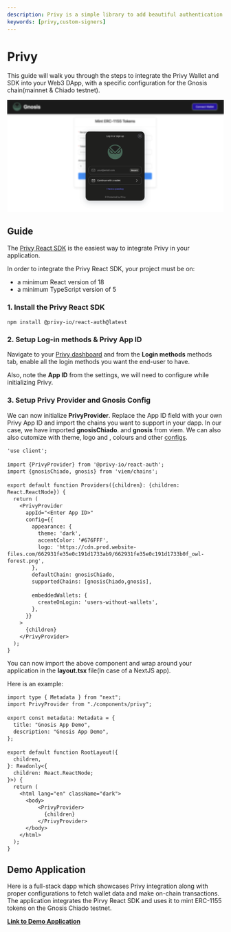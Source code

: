 ```yaml
---
description: Privy is a simple library to add beautiful authentication flows and powerful embedded wallets to your app.
keywords: [privy,custom-signers]
---
```


# Privy

This guide will walk you through the steps to integrate the Privy Wallet and SDK into your Web3 DApp, with a specific configuration for the Gnosis chain(mainnet & Chiado testnet).

![Privy Image](../../../static/img/signers/privy.png)

## Guide

The [Privy React SDK](https://www.npmjs.com/package/@privy-io/react-auth) is the easiest way to integrate Privy in your
application.

In order to integrate the Privy React SDK, your project must be on:

- a minimum React version of 18
- a minimum TypeScript version of 5

### 1. Install the Privy React SDK

```shell
npm install @privy-io/react-auth@latest
```

### 2. Setup Log-in methods & Privy App ID

Navigate to your [Privy dashboard](https://dashboard.privy.io/apps) and from the **Login methods** methods tab, enable all the login methods you want the end-user to have.

Also, note the **App ID** from the settings, we will need to configure while initializing Privy.

### 3. Setup Privy Provider and Gnosis Config

We can now initialize **PrivyProvider**. Replace the App ID field with your own Privy App ID and import the chains you want to support in your dapp. In our case, we have imported **gnosisChiado**. and **gnosis** from viem. We can also also cutomize with theme, logo and , colours and other [configs](https://docs.privy.io/guide/react/configuration/appearance#app-name).

```shell
'use client';

import {PrivyProvider} from '@privy-io/react-auth';
import {gnosisChiado, gnosis} from 'viem/chains';

export default function Providers({children}: {children: React.ReactNode}) {
  return (
    <PrivyProvider
      appId="<Enter App ID>"
      config={{
        appearance: {
          theme: 'dark',
          accentColor: '#676FFF',
          logo: 'https://cdn.prod.website-files.com/662931fe35e0c191d1733ab9/662931fe35e0c191d1733b0f_owl-forest.png',
        },
        defaultChain: gnosisChiado,
        supportedChains: [gnosisChiado,gnosis], 

        embeddedWallets: {
          createOnLogin: 'users-without-wallets',
        },
      }}
    >
      {children}
    </PrivyProvider>
  );
}
```


You can now import the above component and wrap around your application in the **layout.tsx** file(In case of a NextJS app).

Here is an example:

```shell
import type { Metadata } from "next";
import PrivyProvider from "./components/privy"; 

export const metadata: Metadata = {
  title: "Gnosis App Demo",
  description: "Gnosis App Demo",
};

export default function RootLayout({
  children,
}: Readonly<{
  children: React.ReactNode;
}>) {
  return (
    <html lang="en" className="dark"> 
      <body>
          <PrivyProvider> 
            {children} 
          </PrivyProvider>
      </body>
    </html>
  );
}

```

## Demo Application

Here is a full-stack dapp which showcases Privy integration along with proper configurations to fetch wallet data and make on-chain transactions. The application integrates the Pirvy React SDK and uses it to mint ERC-1155 tokens on the Gnosis Chiado testnet.

[**Link to Demo Application**](https://github.com/gnosischain/developer-resources/tree/main/custom-signers/privy-gnosis)

